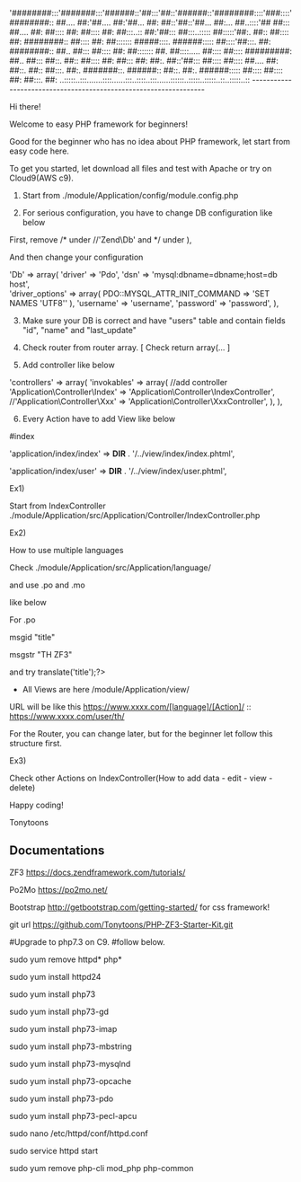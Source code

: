 
'########:::'#######:::'######::'##:::'##::'######::'########::::'###::::'########::
 ##.... ##:'##.... ##:'##... ##: ##::'##::'##... ##:... ##..::::'## ##::: ##.... ##:
 ##:::: ##: ##:::: ##: ##:::..:: ##:'##::: ##:::..::::: ##:::::'##:. ##:: ##:::: ##:
 ########:: ##:::: ##: ##::::::: #####::::. ######::::: ##::::'##:::. ##: ########::
 ##.. ##::: ##:::: ##: ##::::::: ##. ##::::..... ##:::: ##:::: #########: ##.. ##:::
 ##::. ##:: ##:::: ##: ##::: ##: ##:. ##::'##::: ##:::: ##:::: ##.... ##: ##::. ##::
 ##:::. ##:. #######::. ######:: ##::. ##:. ######::::: ##:::: ##:::: ##: ##:::. ##:
..:::::..:::.......::::......:::..::::..:::......::::::..:::::..:::::..::..:::::..::
    ----------------------------------------------------------------- 


Hi there!

Welcome to easy PHP framework for beginners!

Good for the beginner who has no idea about PHP framework, let start from easy code here.

To get you started, let download all files and test with Apache or try on Cloud9(AWS c9).

1) Start from ./module/Application/config/module.config.php

2) For serious configuration, you have to change DB configuration like below

First, remove /* under //'Zend\Db' and */ under ),

And then change your configuration

'Db' => array(
        'driver' => 'Pdo',
        'dsn' => 'mysql:dbname=dbname;host=db host',   
        'driver_options' => array( 
            PDO::MYSQL_ATTR_INIT_COMMAND => 'SET NAMES \'UTF8\''
        ),
        'username' => 'username',
        'password' => 'password', 
    ),

3) Make sure your DB is correct and have "users" table and contain fields "id", "name" and "last_update"

4) Check router from router array. [ Check return array(... ]

5) Add controller like below

'controllers' => array(
        'invokables' => array(
            //add controller
            'Application\Controller\Index' => 'Application\Controller\IndexController',
            //'Application\Controller\Xxx' => 'Application\Controller\XxxController',
        ),
    ),
    
6) Every Action have to add View like below

#index

'application/index/index' => __DIR__ . '/../view/index/index.phtml',

'application/index/user' => __DIR__ . '/../view/index/user.phtml',


Ex1)

Start from IndexController ./module/Application/src/Application/Controller/IndexController.php

Ex2)

How to use multiple languages

Check ./module/Application/src/Application/language/

and use .po and .mo

like below

For .po

msgid "title"

msgstr "TH ZF3"

and try <?=$this->translate('title');?>

* All Views are here /module/Application/view/

URL will be like this https://www.xxxx.com/[language]/[Action]/ :: https://www.xxxx.com/user/th/

For the Router, you can change later, but for the beginner let follow this structure first.

Ex3)

Check other Actions on IndexController(How to add data - edit - view - delete)

Happy coding!

Tonytoons


## Documentations

ZF3 https://docs.zendframework.com/tutorials/

Po2Mo https://po2mo.net/

Bootstrap http://getbootstrap.com/getting-started/ for css framework!

git url https://github.com/Tonytoons/PHP-ZF3-Starter-Kit.git


#Upgrade to php7.3 on C9. #follow below.

sudo yum remove httpd* php*

sudo yum install httpd24

sudo yum install php73

sudo yum install php73-gd

sudo yum install php73-imap

sudo yum install php73-mbstring

sudo yum install php73-mysqlnd

sudo yum install php73-opcache

sudo yum install php73-pdo

sudo yum install php73-pecl-apcu


sudo nano /etc/httpd/conf/httpd.conf

sudo service httpd start

sudo yum remove php-cli mod_php php-common

